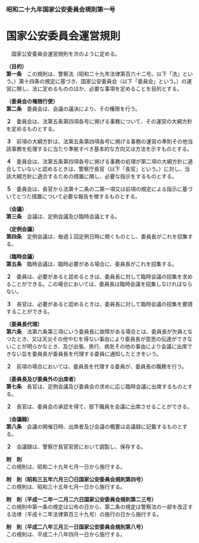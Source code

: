### 昭和二十九年国家公安委員会規則第一号  
# 国家公安委員会運営規則  
　国家公安委員会運営規則を次のように定める。  
  
**（目的）**  
**第一条**　この規則は、警察法（昭和二十九年法律第百六十二号。以下「法」という。）第十四条の規定に基づき、国家公安委員会（以下「委員会」という。）の運営に関し、法に定めるもののほか、必要な事項を定めることを目的とする。  
  
**（委員会の権限行使）**  
**第二条**　委員会は、会議の議決により、その権限を行う。  
  
**２**　委員会は、法第五条第四項各号に掲げる事務について、その運営の大綱方針を定めるものとする。  
  
**３**　前項の大綱方針は、法第五条第四項各号に掲げる事務の運営の準則その他当該事務を処理するに当たり準拠すべき基本的な方向又は方法を示すものとする。  
  
**４**　委員会は、法第五条第四項各号に掲げる事務の処理が第二項の大綱方針に適合していないと認めるときは、警察庁長官（以下「長官」という。）に対し、当該大綱方針に適合するための措置に関し、必要な指示をするものとする。  
  
**５**　委員会は、長官から法第十二条の二第一項又は前項の規定による指示に基づいてとつた措置について必要な報告を徴するものとする。  
  
**（会議）**  
**第三条**　会議は、定例会議及び臨時会議とする。  
  
**（定例会議）**  
**第四条**　定例会議は、毎週１回定例日時に開くものとし、委員長がこれを招集する。  
  
**（臨時会議）**  
**第五条**　臨時会議は、臨時必要がある場合に、委員長がこれを招集する。  
  
**２**　委員は、必要があると認めるときは、委員長に対して臨時会議の招集を求めることができる。この場合においては、委員長は臨時会議を招集しなければならない。  
  
**３**　長官は、必要があると認めるときは、委員長に対して臨時会議の招集を要請することができる。  
  
**（委員長代理）**  
**第六条**　法第六条第三項にいう委員長に故障がある場合とは、委員長が欠員となつたとき、又は天災その他やむを得ない事由により委員長が意思の伝達ができないことが明らかなとき、及び出張、旅行、病気その他の事由により会議に出席できない旨を委員長が委員長を代理する委員に通知したときをいう。  
  
**２**　前項の場合においては、委員長を代理する委員が、委員長の職務を行う。  
  
**（委員長及び委員外の出席者）**  
**第七条**　長官は、定例会議及び委員会の求めに応じ臨時会議に出席するものとする。  
  
**２**　長官は、委員会の承認を得て、部下職員を会議に出席させることができる。  
  
**（会議録）**  
**第八条**　会議の開催日時、出席者及び会議の概要は会議録に記載するものとする。  
  
**２**　会議録は、警察庁長官官房において調製し、保存する。  
  
**附　則**  
この規則は、昭和二十九年七月一日から施行する。  
  
**附　則（昭和三五年六月三〇日国家公安委員会規則第四号）**  
この規則は、昭和三十五年七月一日から施行する。  
  
**附　則（平成一二年一二月二六日国家公安委員会規則第二三号）**  
この規則中第一条の規定は公布の日から、第二条の規定は警察法の一部を改正する法律（平成十二年法律第百三十九号）の施行の日から施行する。  
  
**附　則（平成二八年三月三一日国家公安委員会規則第八号）**  
この規則は、平成二十八年四月一日から施行する。  
  
